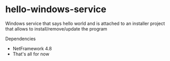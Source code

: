 # hello-windows-service
Windows service that says hello world and is attached to an installer project that allows to install/remove/update the program

Dependencies
* NetFramework 4.8
* That's all for now
